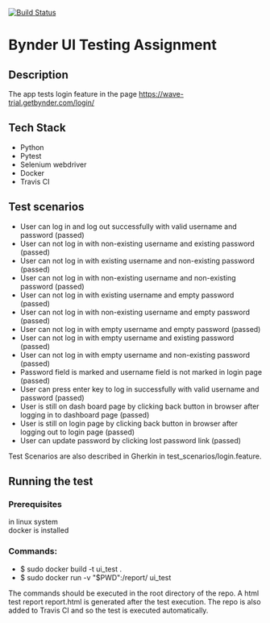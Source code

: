 [![Build Status](https://travis-ci.com/zachwang1992/UI_testing.svg?branch=master)](https://travis-ci.com/zachwang1992/UI_testing)
# Bynder UI Testing Assignment
## Description
The app tests login feature in the page https://wave-trial.getbynder.com/login/


## Tech Stack
- Python  
- Pytest  
- Selenium webdriver  
- Docker
- Travis CI

## Test scenarios
- User can log in and log out successfully with valid username and password (passed)
- User can not log in with non-existing username and existing password (passed)
- User can not log in with existing username and non-existing password (passed)
- User can not log in with non-existing username and non-existing password (passed)
- User can not log in with existing username and empty password (passed)
- User can not log in with non-existing username and empty password (passed)
- User can not log in with empty username and empty password (passed)
- User can not log in with empty username and existing password (passed)
- User can not log in with empty username and non-existing password (passed)
- Password field is marked and username field is not marked in login page (passed)
- User can press enter key to log in successfully with valid username and password (passed)
- User is still on dash board page by clicking back button in browser after logging in to dashboard page (passed)
- User is still on login page by clicking back button in browser after logging out to login page (passed)
- User can update password by clicking lost password link (passed)

Test Scenarios are also described in Gherkin in test_scenarios/login.feature.

## Running the test
### Prerequisites
in linux system  
docker is installed

### Commands:
- $ sudo docker build -t ui_test .
- $ sudo docker run -v "$PWD":/report/ ui_test

The commands should be executed in the root directory of the repo. A html test report report.html is generated after the
test execution. The repo is also added to Travis CI and so the test is executed automatically.
